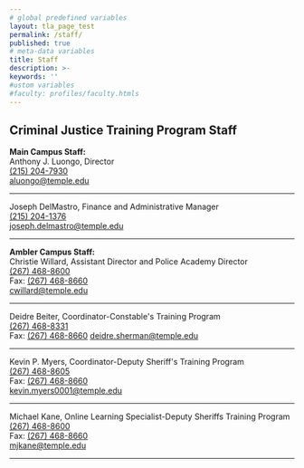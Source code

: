 ```yaml
---
# global predefined variables
layout: tla_page_test
permalink: /staff/
published: true
# meta-data variables
title: Staff
description: >-
keywords: ''
#ustom variables
#faculty: profiles/faculty.htmls
---
```

## Criminal Justice Training Program Staff

  **Main Campus Staff:**  
   Anthony J. Luongo, Director     
   [(215) 204-7930](tel:2152047930)  
   [aluongo@temple.edu](mailto:aluongo@temple.edu)  
   
   ___
     
   Joseph DelMastro, Finance and Administrative Manager     
   [(215) 204-1376](tel:2152041376)  
   [joseph.delmastro@temple.edu](mailto:joseph.delmastro@temple.edu)  
   
   ___
   
   **Ambler Campus Staff:**  
   Christie Willard, Assistant Director and Police Academy Director        
   [(267) 468-8600](tel:2674688600)  
   Fax: [(267) 468-8660](tel:2674688660)    
   [cwillard@temple.edu](mailto:cwillard@temple.edu)  
   
   ___
   
   Deidre Beiter, Coordinator-Constable's Training Program        
   [(267) 468-8331](tel:2674688331)  
   Fax: [(267) 468-8660](tel:2674688660)
   [deidre.sherman@temple.edu](mailto:deidre.sherman@temple.edu)  
  
   ___
    
   Kevin P. Myers, Coordinator-Deputy Sheriff's Training Program  
   [(267) 468-8605](tel:2674688605)  
   Fax: [(267) 468-8660](tel:2674688660)  
   [kevin.myers0001@temple.edu](mailto:kevin.myers0001@temple.edu)  

   ___
     
   Michael Kane, Online Learning Specialist-Deputy Sheriffs Training Program         
   [(267) 468-8600](tel:2674688600)    
   Fax: [(267) 468-8660](tel:2674688660)   
   [mjkane@temple.edu](mailto:mjkane@temple.edu)  
   
   ___
